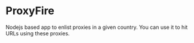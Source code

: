 # ProxyFire
Nodejs based app to enlist proxies in a given country.
You can use it to hit URLs using these proxies.
